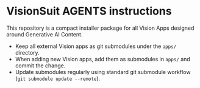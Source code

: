 # VisionSuit AGENTS instructions

This repository is a compact installer package for all Vision Apps designed around Generative AI Content.

- Keep all external Vision apps as git submodules under the `apps/` directory.
- When adding new Vision apps, add them as submodules in `apps/` and commit the change.
- Update submodules regularly using standard git submodule workflow (`git submodule update --remote`).
